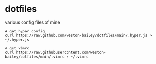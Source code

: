 #  dotfiles

various config files of mine

```shell
# get hyper config
curl https://raw.github.com/weston-bailey/dotfiles/main/.hyper.js > ~/.hyper.js

# get vimrc
curl https://raw.githubusercontent.com/weston-bailey/dotfiles/main/.vimrc > ~/.vimrc
```


